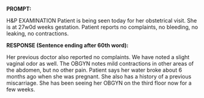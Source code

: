 **PROMPT:**

H&P EXAMINATION Patient is being seen today for her obstetrical visit. She is at 27w0d weeks gestation. Patient reports no complaints, no bleeding, no leaking, no contractions.

**RESPONSE (Sentence ending after 60th word):**

Her previous doctor also reported no complaints. We have noted a slight vaginal odor as well. The OBGYN notes mild contractions in other areas of the abdomen, but no other pain. Patient says her water broke about 6 months ago when she was pregnant. She also has a history of a previous miscarriage. She has been seeing her OBGYN on the third floor now for a few weeks. 